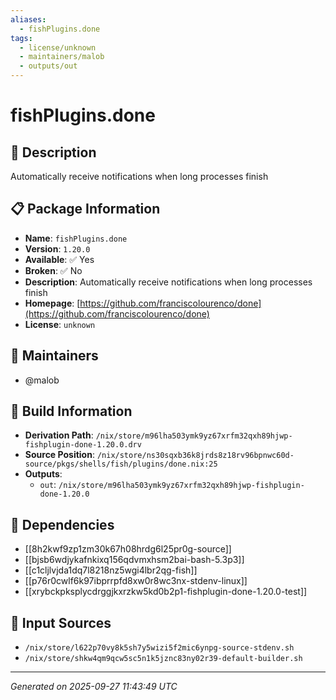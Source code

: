 ```yaml
---
aliases:
  - fishPlugins.done
tags:
  - license/unknown
  - maintainers/malob
  - outputs/out
---
```


# fishPlugins.done

## 📝 Description

Automatically receive notifications when long processes finish

## 📋 Package Information

- **Name**: `fishPlugins.done`
- **Version**: `1.20.0`
- **Available**: ✅ Yes
- **Broken**: ✅ No
- **Description**: Automatically receive notifications when long processes finish
- **Homepage**: [https://github.com/franciscolourenco/done](https://github.com/franciscolourenco/done)
- **License**: `unknown`
## 👥 Maintainers

- @malob


## 🔧 Build Information

- **Derivation Path**: `/nix/store/m96lha503ymk9yz67xrfm32qxh89hjwp-fishplugin-done-1.20.0.drv`
- **Source Position**: `/nix/store/ns30sqxb36k8jrds8z18rv96bpnwc60d-source/pkgs/shells/fish/plugins/done.nix:25`
- **Outputs**:
  - `out`:  `/nix/store/m96lha503ymk9yz67xrfm32qxh89hjwp-fishplugin-done-1.20.0`

## 🔗 Dependencies

- [[8h2kwf9zp1zm30k67h08hrdg6l25pr0g-source]]
- [[bjsb6wdjykafnkixq156qdvmxhsm2bai-bash-5.3p3]]
- [[c1cljlvjda1dq7l8218nz5wgi4lbr2qg-fish]]
- [[p76r0cwlf6k97ibprrpfd8xw0r8wc3nx-stdenv-linux]]
- [[xrybckpksplycdrggjkxrzkw5kd0b2p1-fishplugin-done-1.20.0-test]]

## 📁 Input Sources

- `/nix/store/l622p70vy8k5sh7y5wizi5f2mic6ynpg-source-stdenv.sh`
- `/nix/store/shkw4qm9qcw5sc5n1k5jznc83ny02r39-default-builder.sh`

---
*Generated on 2025-09-27 11:43:49 UTC*
